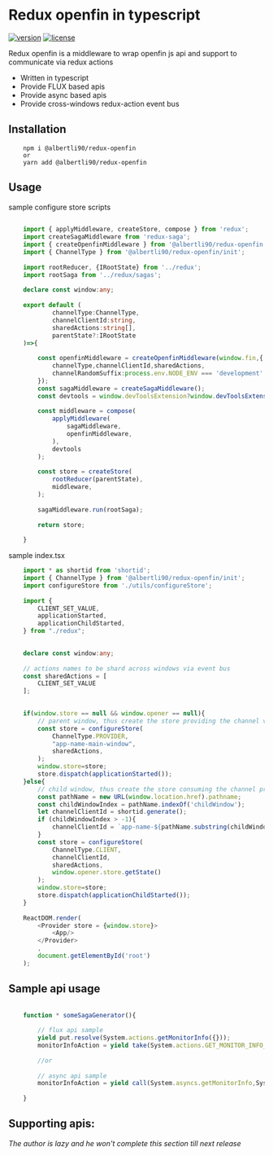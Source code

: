 # Redux openfin in typescript
[![version][version-badge]][CHANGELOG] [![license][license-badge]][LICENSE]


Redux openfin is a middleware to wrap openfin js api and support to communicate via redux actions

* Written in typescript
* Provide FLUX based apis
* Provide async based apis
* Provide cross-windows redux-action event bus

## Installation

```text
    npm i @albertli90/redux-openfin 
    or 
    yarn add @albertli90/redux-openfin
```

## Usage

sample configure store scripts

```typescript
    
    import { applyMiddleware, createStore, compose } from 'redux';
    import createSagaMiddleware from 'redux-saga';
    import { createOpenfinMiddleware } from '@albertli90/redux-openfin';
    import { ChannelType } from '@albertli90/redux-openfin/init';
    
    import rootReducer, {IRootState} from '../redux';
    import rootSaga from '../redux/sagas';
    
    declare const window:any;
    
    export default (
            channelType:ChannelType,
            channelClientId:string,
            sharedActions:string[],
            parentState?:IRootState
    )=>{
    
        const openfinMiddleware = createOpenfinMiddleware(window.fin,{
            channelType,channelClientId,sharedActions,
            channelRandomSuffix:process.env.NODE_ENV === 'development'
        });
        const sagaMiddleware = createSagaMiddleware();
        const devtools = window.devToolsExtension?window.devToolsExtension():(f:any):any => (f);
    
        const middleware = compose(
            applyMiddleware(
                sagaMiddleware,
                openfinMiddleware,
            ),
            devtools
        );
    
        const store = createStore(
            rootReducer(parentState),
            middleware,
        );
    
        sagaMiddleware.run(rootSaga);
    
        return store;
    
    }
```
sample index.tsx

```typescript jsx
    import * as shortid from 'shortid';
    import { ChannelType } from '@albertli90/redux-openfin/init';
    import configureStore from './utils/configureStore';
    
    import {
        CLIENT_SET_VALUE,
        applicationStarted,
        applicationChildStarted,
    } from "./redux";

    
    declare const window:any;
    
    // actions names to be shard across windows via event bus
    const sharedActions = [
        CLIENT_SET_VALUE
    ];

    
    if(window.store == null && window.opener == null){
        // parent window, thus create the store providing the channel via ChannelType.PROVIDER
        const store = configureStore(
            ChannelType.PROVIDER,
            "app-name-main-window",
            sharedActions,
        );
        window.store=store;
        store.dispatch(applicationStarted());
    }else{
        // child window, thus create the store consuming the channel provided by the parent via ChannelType.CLIENT
        const pathName = new URL(window.location.href).pathname;
        const childWindowIndex = pathName.indexOf('childWindow');
        let channelClientId = shortid.generate();
        if (childWindowIndex > -1){
            channelClientId = `app-name-${pathName.substring(childWindowIndex).replace('/','-')}`
        }
        const store = configureStore(
            ChannelType.CLIENT,
            channelClientId,
            sharedActions,
            window.opener.store.getState()
        );
        window.store=store;
        store.dispatch(applicationChildStarted());
    }
    
    ReactDOM.render(
        <Provider store = {window.store}>
            <App/>
        </Provider>
        ,
        document.getElementById('root')
    );
```

## Sample api usage
```javascript
    
    function * someSagaGenerator(){
    
        // flux api sample
        yield put.resolve(System.actions.getMonitorInfo({}));
        monitorInfoAction = yield take(System.actions.GET_MONITOR_INFO_RES);
        
        //or 
        
        // async api sample
        monitorInfoAction = yield call(System.asyncs.getMonitorInfo,System.actions.getMonitorInfo({}));
        
    }    

```

## Supporting apis:
*The author is lazy and he won't complete this section till next release* 

[LICENSE]: ./LICENSE.md
[CHANGELOG]: ./CHANGELOG.md

[version-badge]: https://img.shields.io/badge/version-0.20.10-blue.svg
[license-badge]: https://img.shields.io/badge/license-MIT-blue.svg